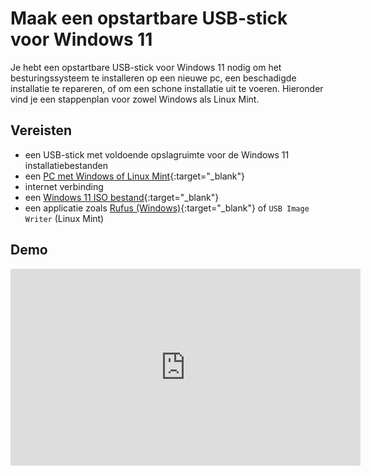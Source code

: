 # Maak een opstartbare USB-stick voor Windows 11

Je hebt een opstartbare USB-stick voor Windows 11 nodig om het besturingssysteem te installeren op een nieuwe pc, een beschadigde installatie te repareren, of om een schone installatie uit te voeren.
Hieronder vind je een stappenplan voor zowel Windows als Linux Mint.

## Vereisten
- een USB-stick met voldoende opslagruimte voor de Windows 11 installatiebestanden
- een [PC met Windows of Linux Mint](../../tutorials/windows11-linuxmint22-dual-boot-uefi/index.md ){:target="_blank"}
- internet verbinding
- een [Windows 11 ISO bestand](../download-windows11-iso/index.md){:target="_blank"}
- een applicatie zoals [Rufus (Windows)](../setup-rufus-windows11/index.md){:target="_blank"} of `USB Image Writer` (Linux Mint)

## Demo
<iframe width="560" height="315" src="https://www.youtube.com/embed/NFC6-WDTW4w?autoplay=0&loop=0&mute=0" title="YouTube video player" frameborder="0" allow="accelerometer; autoplay; clipboard-write; encrypted-media; gyroscope; picture-in-picture; web-share" referrerpolicy="strict-origin-when-cross-origin" allowfullscreen></iframe>



